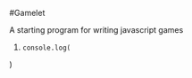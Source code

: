 #Gamelet

A starting program for writing javascript games

1. ```
   console.log(
   ```

)

```

```
